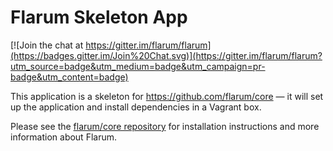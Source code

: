# Flarum Skeleton App

[![Join the chat at https://gitter.im/flarum/flarum](https://badges.gitter.im/Join%20Chat.svg)](https://gitter.im/flarum/flarum?utm_source=badge&utm_medium=badge&utm_campaign=pr-badge&utm_content=badge)

This application is a skeleton for https://github.com/flarum/core — it will set up the application and install dependencies in a Vagrant box.

Please see the [flarum/core repository](https://github.com/flarum/core/blob/master/README.md) for installation instructions and more information about Flarum.